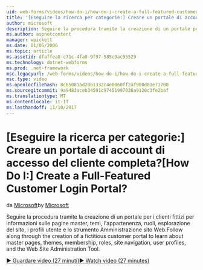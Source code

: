 ```yaml
---
uid: web-forms/videos/how-do-i/how-do-i-create-a-full-featured-customer-login-portal
title: '[Eseguire la ricerca per categorie:] Creare un portale di account di accesso del cliente completa? | Microsoft Docs'
author: microsoft
description: Seguire la procedura tramite la creazione di un portale per i clienti fittizi per apprendere le pagine master, temi, l'appartenenza, ruoli, esplorazione del sito, i profili utente, e...
ms.author: aspnetcontent
manager: wpickett
ms.date: 01/05/2006
ms.topic: article
ms.assetid: dfaffea8-c71c-4fa0-9f97-585c9ac95529
ms.technology: dotnet-webforms
ms.prod: .net-framework
msc.legacyurl: /web-forms/videos/how-do-i/how-do-i-create-a-full-featured-customer-login-portal
msc.type: video
ms.openlocfilehash: 8c65081ad20b1332c4e0060ff2af900d01e71700
ms.sourcegitcommit: 9a9483aceb34591c97451997036a9120c3fe2baf
ms.translationtype: MT
ms.contentlocale: it-IT
ms.lasthandoff: 11/10/2017
---
```

<a name="how-do-i-create-a-full-featured-customer-login-portal"></a><span data-ttu-id="872f6-104">[Eseguire la ricerca per categorie:] Creare un portale di account di accesso del cliente completa?</span><span class="sxs-lookup"><span data-stu-id="872f6-104">[How Do I:] Create a Full-Featured Customer Login Portal?</span></span>
====================
<span data-ttu-id="872f6-105">da [Microsoft](https://github.com/microsoft)</span><span class="sxs-lookup"><span data-stu-id="872f6-105">by [Microsoft](https://github.com/microsoft)</span></span>

<span data-ttu-id="872f6-106">Seguire la procedura tramite la creazione di un portale per i clienti fittizi per informazioni sulle pagine master, temi, l'appartenenza, ruoli, esplorazione del sito, i profili utente e lo strumento Amministrazione sito Web.</span><span class="sxs-lookup"><span data-stu-id="872f6-106">Follow along through the creation of a fictitious customer portal to learn about master pages, themes, membership, roles, site navigation, user profiles, and the Web Site Administration Tool.</span></span>

[<span data-ttu-id="872f6-107">&#9654; Guardare video (27 minuti)</span><span class="sxs-lookup"><span data-stu-id="872f6-107">&#9654; Watch video (27 minutes)</span></span>](https://channel9.msdn.com/Blogs/ASP-NET-Site-Videos/how-do-i-create-a-full-featured-customer-login-portal)
